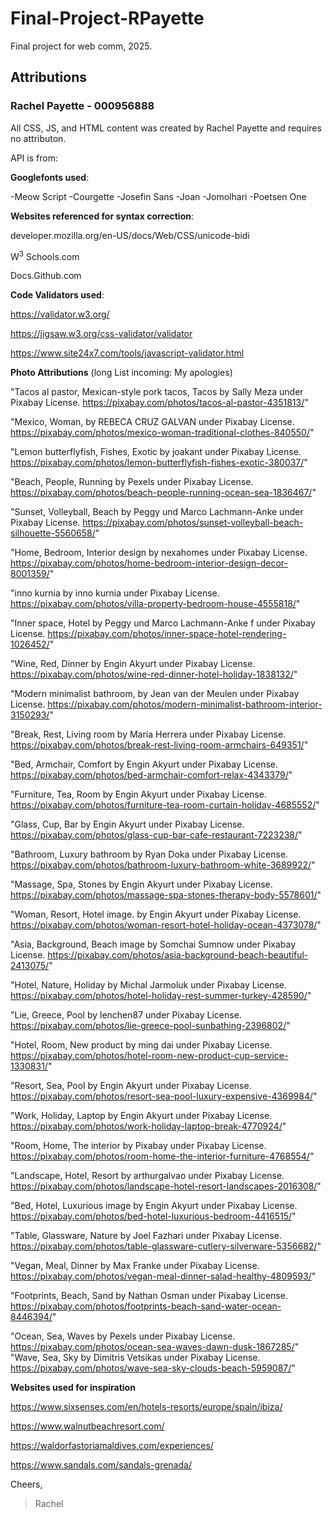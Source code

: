 # Final-Project-RPayette
Final project for web comm, 2025. 
## Attributions
### Rachel Payette - 000956888

All CSS, JS, and HTML content was created by Rachel Payette and requires no attributon. 

API is from:

**Googlefonts used**:


-Meow Script
-Courgette
-Josefin Sans
-Joan
-Jomolhari
-Poetsen One

**Websites referenced for syntax correction**:

developer.mozilla.org/en-US/docs/Web/CSS/unicode-bidi

W<sup>3</sup> Schools.com

Docs.Github.com

**Code Validators used**:

https://validator.w3.org/

https://jigsaw.w3.org/css-validator/validator

https://www.site24x7.com/tools/javascript-validator.html

**Photo Attributions**
(long List incoming: My apologies)

"Tacos al pastor, Mexican-style pork tacos, Tacos by Sally Meza under Pixabay License. 
https://pixabay.com/photos/tacos-al-pastor-4351813/"

"Mexico, Woman, by REBECA CRUZ GALVAN under Pixabay License. 
https://pixabay.com/photos/mexico-woman-traditional-clothes-840550/"

"Lemon butterflyfish, Fishes, Exotic  by joakant under Pixabay License. 
https://pixabay.com/photos/lemon-butterflyfish-fishes-exotic-380037/"

"Beach, People, Running by Pexels under Pixabay License. 
https://pixabay.com/photos/beach-people-running-ocean-sea-1836467/"

"Sunset, Volleyball, Beach by Peggy und Marco Lachmann-Anke under Pixabay License. 
https://pixabay.com/photos/sunset-volleyball-beach-silhouette-5560658/"

"Home, Bedroom, Interior design by nexahomes under Pixabay License. 
https://pixabay.com/photos/home-bedroom-interior-design-decor-8001359/"

"inno kurnia by inno kurnia under Pixabay License. 
https://pixabay.com/photos/villa-property-bedroom-house-4555818/"

"Inner space, Hotel by Peggy und Marco Lachmann-Anke f under Pixabay License. 
https://pixabay.com/photos/inner-space-hotel-rendering-1026452/"

"Wine, Red, Dinner by Engin Akyurt under Pixabay License. 
https://pixabay.com/photos/wine-red-dinner-hotel-holiday-1838132/"

"Modern minimalist bathroom, by Jean van der Meulen  under Pixabay License. 
https://pixabay.com/photos/modern-minimalist-bathroom-interior-3150293/"

"Break, Rest, Living room by María Herrera  under Pixabay License. 
https://pixabay.com/photos/break-rest-living-room-armchairs-649351/"

"Bed, Armchair, Comfort  by Engin Akyurt under Pixabay License. 
https://pixabay.com/photos/bed-armchair-comfort-relax-4343379/"

"Furniture, Tea, Room by Engin Akyurt under Pixabay License. 
https://pixabay.com/photos/furniture-tea-room-curtain-holiday-4685552/"

"Glass, Cup, Bar  by Engin Akyurt under Pixabay License. 
https://pixabay.com/photos/glass-cup-bar-cafe-restaurant-7223238/"

"Bathroom, Luxury bathroom by Ryan Doka under Pixabay License. 
https://pixabay.com/photos/bathroom-luxury-bathroom-white-3689922/"

"Massage, Spa, Stones by Engin Akyurt under Pixabay License. 
https://pixabay.com/photos/massage-spa-stones-therapy-body-5578601/"

"Woman, Resort, Hotel image. by Engin Akyurt under Pixabay License. 
https://pixabay.com/photos/woman-resort-hotel-holiday-ocean-4373078/"

"Asia, Background, Beach image by Somchai Sumnow under Pixabay License. 
https://pixabay.com/photos/asia-background-beach-beautiful-2413075/"

"Hotel, Nature, Holiday by Michal Jarmoluk under Pixabay License. 
https://pixabay.com/photos/hotel-holiday-rest-summer-turkey-428590/"

"Lie, Greece, Pool  by  lenchen87  under Pixabay License. 
https://pixabay.com/photos/lie-greece-pool-sunbathing-2396802/"

"Hotel, Room, New product by ming dai  under Pixabay License. 
https://pixabay.com/photos/hotel-room-new-product-cup-service-1330831/"

"Resort, Sea, Pool by Engin Akyurt  under Pixabay License. 
https://pixabay.com/photos/resort-sea-pool-luxury-expensive-4369984/"

"Work, Holiday, Laptop  by Engin Akyurt under Pixabay License. 
https://pixabay.com/photos/work-holiday-laptop-break-4770924/"

"Room, Home, The interior  by Pixabay under Pixabay License. 
https://pixabay.com/photos/room-home-the-interior-furniture-4768554/"

"Landscape, Hotel, Resort by arthurgalvao  under Pixabay License. 
https://pixabay.com/photos/landscape-hotel-resort-landscapes-2016308/"

"Bed, Hotel, Luxurious image by Engin Akyurt under Pixabay License. 
https://pixabay.com/photos/bed-hotel-luxurious-bedroom-4416515/"

"Table, Glassware, Nature by  Joel Fazhari under Pixabay License. 
https://pixabay.com/photos/table-glassware-cutlery-silverware-5356682/"

"Vegan, Meal, Dinner  by Max Franke under Pixabay License. 
https://pixabay.com/photos/vegan-meal-dinner-salad-healthy-4809593/"

"Footprints, Beach, Sand by Nathan Osman under Pixabay License. 
https://pixabay.com/photos/footprints-beach-sand-water-ocean-8446394/"

"Ocean, Sea, Waves by  Pexels under Pixabay License. 
https://pixabay.com/photos/ocean-sea-waves-dawn-dusk-1867285/"
"Wave, Sea, Sky by Dimitris Vetsikas under Pixabay License. 
https://pixabay.com/photos/wave-sea-sky-clouds-beach-5959087/"



**Websites used for inspiration**

https://www.sixsenses.com/en/hotels-resorts/europe/spain/ibiza/

https://www.walnutbeachresort.com/

https://waldorfastoriamaldives.com/experiences/

https://www.sandals.com/sandals-grenada/


Cheers, 
> Rachel 